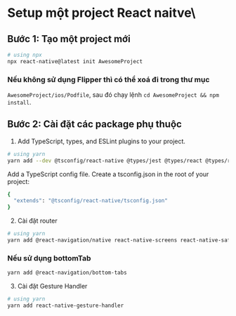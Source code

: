 # Setup một project React naitve\

## Bước 1: Tạo một project mới

```bash
# using npx
npx react-native@latest init AwesomeProject
```

### Nếu không sử dụng Flipper thì có thể xoá đi trong thư mục

`AwesomeProject/ios/Podfile`, sau đó chạy lệnh `cd AwesomeProject && npm install`.

## Bước 2: Cài đặt các package phụ thuộc

1. Add TypeScript, types, and ESLint plugins to your project.

```bash
# using yarn
yarn add --dev @tsconfig/react-native @types/jest @types/react @types/react-test-renderer typescript
```

Add a TypeScript config file. Create a tsconfig.json in the root of your project:

```bash
{
  "extends": "@tsconfig/react-native/tsconfig.json"
}
```

2. Cài đặt router

```bash
# using yarn
yarn add @react-navigation/native react-native-screens react-native-safe-area-context @react-navigation/native-stack
```

### Nếu sử dụng bottomTab

```bash
yarn add @react-navigation/bottom-tabs
```

3. Cài đặt Gesture Handler

```bash
# using yarn
yarn add react-native-gesture-handler
```
